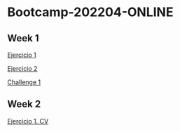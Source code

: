 # Bootcamp-202204-ONLINE
## Week 1

[Ejercicio 1](./Week1/Exercise_1.md)

[Ejercicio 2](./Week1/Exercise_2.md)

[Challenge 1](./Week1/Challenge.md)

## Week 2

[Ejercicio 1. CV](./Week2/Exercise_cv.md)
